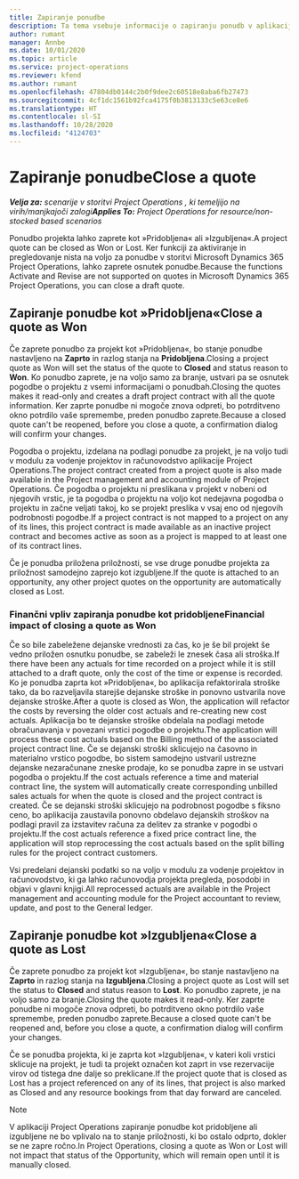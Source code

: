 ```yaml
---
title: Zapiranje ponudbe
description: Ta tema vsebuje informacije o zapiranju ponudb v aplikaciji Project Operations.
author: rumant
manager: Annbe
ms.date: 10/01/2020
ms.topic: article
ms.service: project-operations
ms.reviewer: kfend
ms.author: rumant
ms.openlocfilehash: 47804db0144c2b0f9dee2c60518e8aba6fb27473
ms.sourcegitcommit: 4cf1dc1561b92fca4175f0b3813133c5e63ce8e6
ms.translationtype: HT
ms.contentlocale: sl-SI
ms.lasthandoff: 10/28/2020
ms.locfileid: "4124703"
---
```

# <a name="close-a-quote"></a><span data-ttu-id="b54c7-103">Zapiranje ponudbe</span><span class="sxs-lookup"><span data-stu-id="b54c7-103">Close a quote</span></span>

<span data-ttu-id="b54c7-104">_**Velja za:** scenarije v storitvi Project Operations , ki temeljijo na virih/manjkajoči zalogi_</span><span class="sxs-lookup"><span data-stu-id="b54c7-104">_**Applies To:** Project Operations for resource/non-stocked based scenarios_</span></span>

<span data-ttu-id="b54c7-105">Ponudbo projekta lahko zaprete kot »Pridobljena« ali »Izgubljena«.</span><span class="sxs-lookup"><span data-stu-id="b54c7-105">A project quote can be closed as Won or Lost.</span></span> <span data-ttu-id="b54c7-106">Ker funkciji za aktiviranje in pregledovanje nista na voljo za ponudbe v storitvi Microsoft Dynamics 365 Project Operations, lahko zaprete osnutek ponudbe.</span><span class="sxs-lookup"><span data-stu-id="b54c7-106">Because the functions Activate and Revise are not supported on quotes in Microsoft Dynamics 365 Project Operations, you can close a draft quote.</span></span>

## <a name="close-a-quote-as-won"></a><span data-ttu-id="b54c7-107">Zapiranje ponudbe kot »Pridobljena«</span><span class="sxs-lookup"><span data-stu-id="b54c7-107">Close a quote as Won</span></span>

<span data-ttu-id="b54c7-108">Če zaprete ponudbo za projekt kot »Pridobljena«, bo stanje ponudbe nastavljeno na **Zaprto** in razlog stanja na **Pridobljena**.</span><span class="sxs-lookup"><span data-stu-id="b54c7-108">Closing a project quote as Won will set the status of the quote to **Closed** and status reason to **Won**.</span></span> <span data-ttu-id="b54c7-109">Ko ponudbo zaprete, je na voljo samo za branje, ustvari pa se osnutek pogodbe o projektu z vsemi informacijami o ponudbah.</span><span class="sxs-lookup"><span data-stu-id="b54c7-109">Closing the quotes makes it read-only and creates a draft project contract with all the quote information.</span></span> <span data-ttu-id="b54c7-110">Ker zaprte ponudbe ni mogoče znova odpreti, bo potrditveno okno potrdilo vaše spremembe, preden ponudbo zaprete.</span><span class="sxs-lookup"><span data-stu-id="b54c7-110">Because a closed quote can't be reopened, before you close a quote, a confirmation dialog will confirm your changes.</span></span>

<span data-ttu-id="b54c7-111">Pogodba o projektu, izdelana na podlagi ponudbe za projekt, je na voljo tudi v modulu za vodenje projektov in računovodstvo aplikacije Project Operations.</span><span class="sxs-lookup"><span data-stu-id="b54c7-111">The project contract created from a project quote is also made available in the Project management and accounting module of Project Operations.</span></span> <span data-ttu-id="b54c7-112">Če pogodba o projektu ni preslikana v projekt v nobeni od njegovih vrstic, je ta pogodba o projektu na voljo kot nedejavna pogodba o projektu in začne veljati takoj, ko se projekt preslika v vsaj eno od njegovih podrobnosti pogodbe.</span><span class="sxs-lookup"><span data-stu-id="b54c7-112">If a project contract is not mapped to a project on any of its lines, this project contract is made available as an inactive project contract and becomes active as soon as a project is mapped to at least one of its contract lines.</span></span>

<span data-ttu-id="b54c7-113">Če je ponudba priložena priložnosti, se vse druge ponudbe projekta za priložnost samodejno zaprejo kot izgubljene.</span><span class="sxs-lookup"><span data-stu-id="b54c7-113">If the quote is attached to an opportunity, any other project quotes on the opportunity are automatically closed as Lost.</span></span>

### <a name="financial-impact-of-closing-a-quote-as-won"></a><span data-ttu-id="b54c7-114">Finančni vpliv zapiranja ponudbe kot pridobljene</span><span class="sxs-lookup"><span data-stu-id="b54c7-114">Financial impact of closing a quote as Won</span></span>

<span data-ttu-id="b54c7-115">Če so bile zabeležene dejanske vrednosti za čas, ko je še bil projekt še vedno priložen osnutku ponudbe, se zabeleži le znesek časa ali stroška.</span><span class="sxs-lookup"><span data-stu-id="b54c7-115">If there have been any actuals for time recorded on a project while it is still attached to a draft quote, only the cost of the time or expense is recorded.</span></span> <span data-ttu-id="b54c7-116">Ko je ponudba zaprta kot »Pridobljena«, bo aplikacija refaktorirala stroške tako, da bo razveljavila starejše dejanske stroške in ponovno ustvarila nove dejanske stroške.</span><span class="sxs-lookup"><span data-stu-id="b54c7-116">After a quote is closed as Won, the application will refactor the costs by reversing the older cost actuals and re-creating new cost actuals.</span></span> <span data-ttu-id="b54c7-117">Aplikacija bo te dejanske stroške obdelala na podlagi metode obračunavanja v povezani vrstici pogodbe o projektu.</span><span class="sxs-lookup"><span data-stu-id="b54c7-117">The application will process these cost actuals based on the Billing method of the associated project contract line.</span></span> <span data-ttu-id="b54c7-118">Če se dejanski stroški sklicujejo na časovno in materialno vrstico pogodbe, bo sistem samodejno ustvaril ustrezne dejanske nezaračunane zneske prodaje, ko se ponudba zapre in se ustvari pogodba o projektu.</span><span class="sxs-lookup"><span data-stu-id="b54c7-118">If the cost actuals reference a time and material contract line, the system will automatically create corresponding unbilled sales actuals for when the quote is closed and the project contract is created.</span></span> <span data-ttu-id="b54c7-119">Če se dejanski stroški sklicujejo na podrobnost pogodbe s fiksno ceno, bo aplikacija zaustavila ponovno obdelavo dejanskih stroškov na podlagi pravil za izstavitev računa za delitev za stranke v pogodbi o projektu.</span><span class="sxs-lookup"><span data-stu-id="b54c7-119">If the cost actuals reference a fixed price contract line, the application will stop reprocessing the cost actuals based on the split billing rules for the project contract customers.</span></span>

<span data-ttu-id="b54c7-120">Vsi predelani dejanski podatki so na voljo v modulu za vodenje projektov in računovodstvo, ki ga lahko računovodja projekta pregleda, posodobi in objavi v glavni knjigi.</span><span class="sxs-lookup"><span data-stu-id="b54c7-120">All reprocessed actuals are available in the Project management and accounting module for the Project accountant to review, update, and post to the General ledger.</span></span> 

## <a name="close-a-quote-as-lost"></a><span data-ttu-id="b54c7-121">Zapiranje ponudbe kot »Izgubljena«</span><span class="sxs-lookup"><span data-stu-id="b54c7-121">Close a quote as Lost</span></span>

<span data-ttu-id="b54c7-122">Če zaprete ponudbo za projekt kot »Izgubljena«, bo stanje nastavljeno na **Zaprto** in razlog stanja na **Izgubljena**.</span><span class="sxs-lookup"><span data-stu-id="b54c7-122">Closing a project quote as Lost will set the status to **Closed** and status reason to **Lost**.</span></span> <span data-ttu-id="b54c7-123">Ko ponudbo zaprete, je na voljo samo za branje.</span><span class="sxs-lookup"><span data-stu-id="b54c7-123">Closing the quote makes it read-only.</span></span> <span data-ttu-id="b54c7-124">Ker zaprte ponudbe ni mogoče znova odpreti, bo potrditveno okno potrdilo vaše spremembe, preden ponudbo zaprete.</span><span class="sxs-lookup"><span data-stu-id="b54c7-124">Because a closed quote can't be reopened and, before you close a quote, a confirmation dialog will confirm your changes.</span></span>

<span data-ttu-id="b54c7-125">Če se ponudba projekta, ki je zaprta kot »Izgubljena«, v kateri koli vrstici sklicuje na projekt, je tudi ta projekt označen kot zaprt in vse rezervacije virov od tistega dne dalje so preklicane.</span><span class="sxs-lookup"><span data-stu-id="b54c7-125">If the project quote that is closed as Lost has a project referenced on any of its lines, that project is also marked as Closed and any resource bookings from that day forward are canceled.</span></span>

> [!NOTE]
> <span data-ttu-id="b54c7-126">V aplikaciji Project Operations zapiranje ponudbe kot pridobljene ali izgubljene ne bo vplivalo na to stanje priložnosti, ki bo ostalo odprto, dokler se ne zapre ročno.</span><span class="sxs-lookup"><span data-stu-id="b54c7-126">In Project Operations, closing a quote as Won or Lost will not impact that status of the Opportunity, which will remain open until it is manually closed.</span></span>
